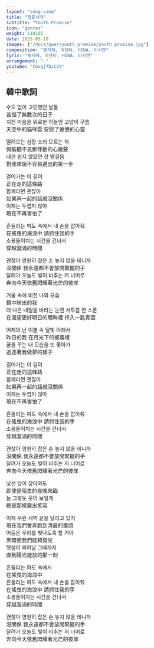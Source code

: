 ```yaml
---
layout: "song-view"
title: "청춘서약"
subtitle: "Youth Promise"
icon: "genres"
weight: 110101
date: 2025-05-10
images: ["/docs/qwer/youth_promise/youth_promise.jpg"]
composition: "홍지혜, 마젠타, HINA, 이시연"
lyric: "홍지혜, 마젠타, HINA, 이시연"
arrangement: "-"
youtube: "CGvqj7bzCVY"
---
```


## 韓中歌詞

수도 없이 고민했던 날들  
苦惱了無數次的日子  
지친 마음을 위로한 하늘엔 고양이 구름  
天空中的貓咪雲 安慰了疲憊的心靈  

떨려오는 심장 소리 모르는 척  
假裝聽不見那悸動的心跳聲  
내겐 쉽지 않았던 첫 발걸음  
對我來說不容易邁出的第一步  

걸어가는 이 길이  
正在走的這條路  
함께라면 괜찮아  
如果再一起的話就沒關係  
이제는 두렵지 않아  
現在不再害怕了  

흔들리는 파도 속에서 내 손을 잡아줘  
在搖曳的海浪中 請抓住我的手  
소용돌이치는 시간을 건너서  
穿越漩渦的時間  

괜찮아 영원히 잡은 손 놓지 않을 테니까  
沒關係 我永遠都不會放開緊握的手  
달려가 오늘도 빛이 비추는 저 너머로  
奔向今天依舊閃耀著光芒的彼岸  

거울 속에 비친 나의 모습  
鏡中映出的我  
더 나은 내일을 바라는 눈엔 서투름 한 스푼  
在渴望更好明日的眼眸裡 拌入一匙青澀  

어제의 난 이불 속 달빛 아래서  
昨日的我 在月光下的被窩裡  
꿈을 꾸는 내 모습을 또 쫓아가  
追逐著我做夢的樣子  

걸어가는 이 길이  
正在走的這條路  
함께라면 괜찮아  
如果再一起的話就沒關係  
이제는 두렵지 않아  
現在不再害怕了  

흔들리는 파도 속에서 내 손을 잡아줘  
在搖曳的海浪中 請抓住我的手  
소용돌이치는 시간을 건너서  
穿越漩渦的時間  

괜찮아 영원히 잡은 손 놓지 않을 테니까  
沒關係 我永遠都不會放開緊握的手  
달려가 오늘도 빛이 비추는 저 너머로  
奔向今天依舊閃耀著光芒的彼岸  

낯선 밤이 찾아와도  
即使是陌生的夜晚來臨  
늘 그렇듯 웃어 보일게  
總是那樣露出笑容  

이제 우린 새벽 끝을 달리고 있지  
現在我們會奔跑到清晨的盡頭  
어둠은 우리를 빛나도록 할 거야  
黑暗使我們能夠發光  
햇살이 피어날 그때까지  
直到陽光綻放的那一刻  

흔들리는 파도 속에서  
在搖曳的海浪中  
흔들리는 파도 속에서 내 손을 잡아줘  
在搖曳的海浪中 請抓住我的手  
소용돌이치는 시간을 건너서  
穿越漩渦的時間  

괜찮아 영원히 잡은 손 놓지 않을 테니까  
沒關係 我永遠都不會放開緊握的手  
달려가 오늘도 빛이 비추는 저 너머로  
奔向今天依舊閃耀著光芒的彼岸  
